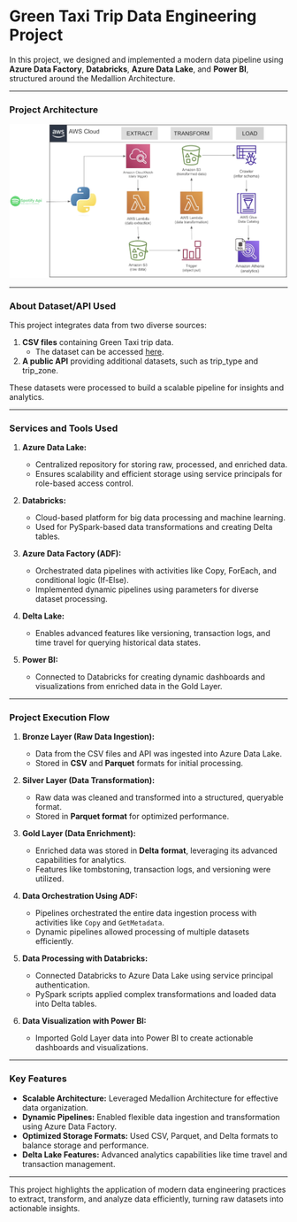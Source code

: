 # **Green Taxi Trip Data Engineering Project**

In this project, we designed and implemented a modern data pipeline using **Azure Data Factory**, **Databricks**, **Azure Data Lake**, and **Power BI**, structured around the Medallion Architecture.

---

### **Project Architecture**
![Architecture Diagram](https://github.com/ArpiteshSrivastava/spotify-data-engineering-project/blob/main/Project%20Architecture%20Diagram.png)

---

### **About Dataset/API Used**
This project integrates data from two diverse sources:  
1. **CSV files** containing Green Taxi trip data.  
   - The dataset can be accessed [here](https://www.nyc.gov/site/tlc/about/tlc-trip-record-data.page).  
2. **A public API** providing additional datasets, such as trip_type and trip_zone.  

These datasets were processed to build a scalable pipeline for insights and analytics.

---

### **Services and Tools Used**

1. **Azure Data Lake:**  
   - Centralized repository for storing raw, processed, and enriched data.  
   - Ensures scalability and efficient storage using service principals for role-based access control.

2. **Databricks:**  
   - Cloud-based platform for big data processing and machine learning.  
   - Used for PySpark-based data transformations and creating Delta tables.

3. **Azure Data Factory (ADF):**  
   - Orchestrated data pipelines with activities like Copy, ForEach, and conditional logic (If-Else).  
   - Implemented dynamic pipelines using parameters for diverse dataset processing.

4. **Delta Lake:**  
   - Enables advanced features like versioning, transaction logs, and time travel for querying historical data states.

5. **Power BI:**  
   - Connected to Databricks for creating dynamic dashboards and visualizations from enriched data in the Gold Layer.

---

### **Project Execution Flow**

1. **Bronze Layer (Raw Data Ingestion):**  
   - Data from the CSV files and API was ingested into Azure Data Lake.  
   - Stored in **CSV** and **Parquet** formats for initial processing.

2. **Silver Layer (Data Transformation):**  
   - Raw data was cleaned and transformed into a structured, queryable format.  
   - Stored in **Parquet format** for optimized performance.

3. **Gold Layer (Data Enrichment):**  
   - Enriched data was stored in **Delta format**, leveraging its advanced capabilities for analytics.  
   - Features like tombstoning, transaction logs, and versioning were utilized.

4. **Data Orchestration Using ADF:**  
   - Pipelines orchestrated the entire data ingestion process with activities like `Copy` and `GetMetadata`.  
   - Dynamic pipelines allowed processing of multiple datasets efficiently.

5. **Data Processing with Databricks:**  
   - Connected Databricks to Azure Data Lake using service principal authentication.  
   - PySpark scripts applied complex transformations and loaded data into Delta tables.

6. **Data Visualization with Power BI:**  
   - Imported Gold Layer data into Power BI to create actionable dashboards and visualizations.

---

### **Key Features**
- **Scalable Architecture:** Leveraged Medallion Architecture for effective data organization.  
- **Dynamic Pipelines:** Enabled flexible data ingestion and transformation using Azure Data Factory.  
- **Optimized Storage Formats:** Used CSV, Parquet, and Delta formats to balance storage and performance.  
- **Delta Lake Features:** Advanced analytics capabilities like time travel and transaction management.

---

This project highlights the application of modern data engineering practices to extract, transform, and analyze data efficiently, turning raw datasets into actionable insights.
